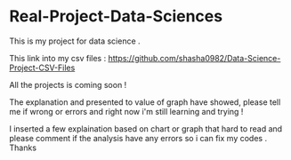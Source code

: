 # Real-Project-Data-Sciences
This is my project for data science . 

This link into my csv files : https://github.com/shasha0982/Data-Science-Project-CSV-Files

All the projects is coming soon ! 

The explanation and presented to value of graph have showed, please tell me if wrong or errors and right now i'm still learning and trying ! 

I inserted a few explaination based on chart or graph that hard to read and please comment if the analysis have any errors so i can fix my codes . Thanks
